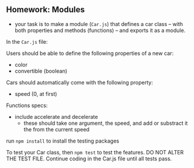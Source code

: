 ## Homework: Modules

- your task is to make a module  (`Car.js`) that defines a car class – with both properties and methods (functions) – and exports it as a module.

In the `Car.js` file:

Users should be able to define the following properties of a new car:
- color
- convertible (boolean)

Cars should automatically come with the following property:
- speed (0, at first)

Functions specs:
- include accelerate and decelerate
  - these should take one argument, the speed, and add or substract it the from the current speed

run <code>npm install</code> to install the testing packages

To test your Car class,  then <code>npm test</code> to test the features. DO NOT ALTER THE TEST FILE. Continue coding in the Car.js file until all tests pass.
